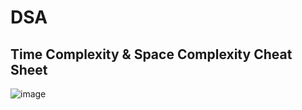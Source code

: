 # DSA

## Time Complexity & Space Complexity Cheat Sheet
![image](https://user-images.githubusercontent.com/82946769/174580669-0bdbbadc-ea87-458c-944f-00f45d95198d.png)
